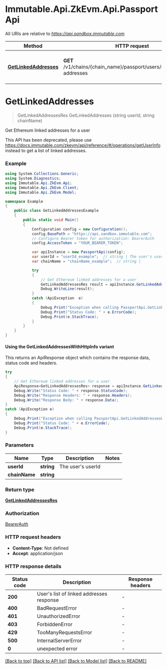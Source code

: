 # Immutable.Api.ZkEvm.Api.PassportApi

All URIs are relative to *https://api.sandbox.immutable.com*

| Method | HTTP request | Description |
|--------|--------------|-------------|
| [**GetLinkedAddresses**](PassportApi.md#getlinkedaddresses) | **GET** /v1/chains/{chain_name}/passport/users/{user_id}/linked-addresses | Get Ethereum linked addresses for a user |

<a id="getlinkedaddresses"></a>
# **GetLinkedAddresses**
> GetLinkedAddressesRes GetLinkedAddresses (string userId, string chainName)

Get Ethereum linked addresses for a user

This API has been deprecated, please use https://docs.immutable.com/zkevm/api/reference/#/operations/getUserInfo instead to get a list of linked addresses.

### Example
```csharp
using System.Collections.Generic;
using System.Diagnostics;
using Immutable.Api.ZkEvm.Api;
using Immutable.Api.ZkEvm.Client;
using Immutable.Api.ZkEvm.Model;

namespace Example
{
    public class GetLinkedAddressesExample
    {
        public static void Main()
        {
            Configuration config = new Configuration();
            config.BasePath = "https://api.sandbox.immutable.com";
            // Configure Bearer token for authorization: BearerAuth
            config.AccessToken = "YOUR_BEARER_TOKEN";

            var apiInstance = new PassportApi(config);
            var userId = "userId_example";  // string | The user's userId
            var chainName = "chainName_example";  // string | 

            try
            {
                // Get Ethereum linked addresses for a user
                GetLinkedAddressesRes result = apiInstance.GetLinkedAddresses(userId, chainName);
                Debug.WriteLine(result);
            }
            catch (ApiException  e)
            {
                Debug.Print("Exception when calling PassportApi.GetLinkedAddresses: " + e.Message);
                Debug.Print("Status Code: " + e.ErrorCode);
                Debug.Print(e.StackTrace);
            }
        }
    }
}
```

#### Using the GetLinkedAddressesWithHttpInfo variant
This returns an ApiResponse object which contains the response data, status code and headers.

```csharp
try
{
    // Get Ethereum linked addresses for a user
    ApiResponse<GetLinkedAddressesRes> response = apiInstance.GetLinkedAddressesWithHttpInfo(userId, chainName);
    Debug.Write("Status Code: " + response.StatusCode);
    Debug.Write("Response Headers: " + response.Headers);
    Debug.Write("Response Body: " + response.Data);
}
catch (ApiException e)
{
    Debug.Print("Exception when calling PassportApi.GetLinkedAddressesWithHttpInfo: " + e.Message);
    Debug.Print("Status Code: " + e.ErrorCode);
    Debug.Print(e.StackTrace);
}
```

### Parameters

| Name | Type | Description | Notes |
|------|------|-------------|-------|
| **userId** | **string** | The user&#39;s userId |  |
| **chainName** | **string** |  |  |

### Return type

[**GetLinkedAddressesRes**](GetLinkedAddressesRes.md)

### Authorization

[BearerAuth](../README.md#BearerAuth)

### HTTP request headers

 - **Content-Type**: Not defined
 - **Accept**: application/json


### HTTP response details
| Status code | Description | Response headers |
|-------------|-------------|------------------|
| **200** | User&#39;s list of linked addresses response |  -  |
| **400** | BadRequestError |  -  |
| **401** | UnauthorizedError |  -  |
| **403** | ForbiddenError |  -  |
| **429** | TooManyRequestsError |  -  |
| **500** | InternalServerError |  -  |
| **0** | unexpected error |  -  |

[[Back to top]](#) [[Back to API list]](../README.md#documentation-for-api-endpoints) [[Back to Model list]](../README.md#documentation-for-models) [[Back to README]](../README.md)

